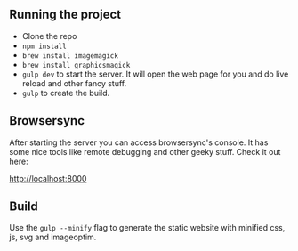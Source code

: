 ## Running the project

- Clone the repo
- `npm install`
- `brew install imagemagick`
- `brew install graphicsmagick`
- `gulp dev` to start the server. It will open the web page for you and do live reload and other fancy stuff.
- `gulp` to create the build.

## Browsersync

After starting the server you can access browsersync's console. It has some nice tools like remote debugging and other geeky stuff. Check it out here:

[http://localhost:8000](http://localhost:8000)

## Build

Use the `gulp --minify` flag to generate the static website with minified css, js, svg and imageoptim.

